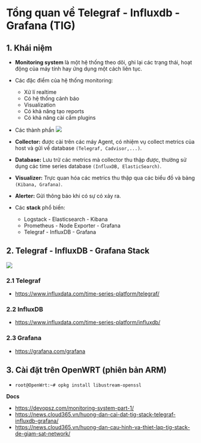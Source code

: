 # Tổng quan về Telegraf - Influxdb - Grafana (TIG)
## 1. Khái niệm 
- **Monitoring system** là một hệ thống theo dõi, ghi lại các trạng thái, hoạt động của máy tính hay ứng dụng một cách liên tục.
- Các đặc điểm của hệ thống monitoring:
   + Xử lí realtime 
   + Có hệ thống cảnh báo
   + Visualization
   + Có khả năng tạo reports
   + Có khả năng cài cắm plugins
- Các thành phần 
![](https://i.ibb.co/6vfCKNq/Monitor-System.png)

- **Collector:** được cài trên các máy Agent, có nhiệm vụ collect metrics của host và gửi về database `(Telegraf, Cadvisor,...)`. 
- **Database:** Lưu trữ các metrics mà collector thu thập được, thường sử dụng các time series database `(InfluxDB, ElasticSearch)`.
- **Visualizer:** Trực quan hóa các metrics thu thập qua các biểu đồ và bảng `(Kibana, Grafana)`.
- **Alerter:** Gửi thông báo khi có sự có xảy ra.
- Các **stack** phổ biến:
  + Logstack - Elasticsearch - Kibana
  + Prometheus - Node Exporter - Grafana
  + Telegraf - InfluxDB - Grafana

## 2. Telegraf - InfluxDB - Grafana Stack
![](https://i.ibb.co/st8Fkm9/TIG.png)

### 2.1 Telegraf 
- https://www.influxdata.com/time-series-platform/telegraf/

### 2.2 InfluxDB 
- https://www.influxdata.com/time-series-platform/influxdb/

### 2.3 Grafana
- https://grafana.com/grafana

## 3. Cài đặt trên OpenWRT (phiên bản ARM)
- `root@OpenWrt:~# opkg install libustream-openssl`

__Docs__
- https://devopsz.com/monitoring-system-part-1/
- https://news.cloud365.vn/huong-dan-cai-dat-tig-stack-telegraf-influxdb-grafana/
- https://news.cloud365.vn/huong-dan-cau-hinh-va-thiet-lap-tig-stack-de-giam-sat-network/